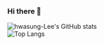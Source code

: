 ### Hi there 👋
![hwasung-Lee's GitHub stats](https://github-readme-stats.vercel.app/api?username=hwasung-Lee&count_private=true&include_all_commits=true)  
![Top Langs](https://github-readme-stats.vercel.app/api/top-langs/?username=hwasung-Lee&exclude_repo=hwasung-Lee&hide=makefile&layout=compact)
<!--
**hwasung-Lee/hwasung-Lee** is a ✨ _special_ ✨ repository because its `README.md` (this file) appears on your GitHub profile.

Here are some ideas to get you started:

- 🔭 I’m currently working on ...
- 🌱 I’m currently learning ...
- 👯 I’m looking to collaborate on ...
- 🤔 I’m looking for help with ...
- 💬 Ask me about ...
- 📫 How to reach me: ...
- 😄 Pronouns: ...
- ⚡ Fun fact: ...
-->
